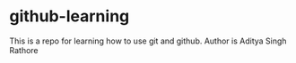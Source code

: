 # github-learning
This is a repo for learning how to use git and github.
Author is Aditya Singh Rathore
